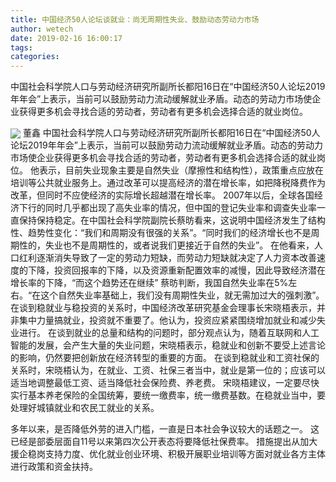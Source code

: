 ```yaml
---
title: 中国经济50人论坛谈就业：尚无周期性失业、鼓励动态劳动力市场
author: wetech
date: 2019-02-16 16:00:17
tags: 
categories: 
---
```

中国社会科学院人口与劳动经济研究所副所长都阳16日在“中国经济50人论坛2019年年会”上表示，当前可以鼓励劳动力流动缓解就业矛盾。动态的劳动力市场使企业获得更多机会寻找合适的劳动者，劳动者有更多机会选择合适的就业岗位。
<!-- more -->
<img align="center" border="0" src="https://imgcdn.yicai.com/uppics/images/2019/02/ae6ad66c25c1ecfa3b5474eda951dfcf.jpg" />
董鑫
中国社会科学院人口与劳动经济研究所副所长都阳16日在“中国经济50人论坛2019年年会”上表示，当前可以鼓励劳动力流动缓解就业矛盾。动态的劳动力市场使企业获得更多机会寻找合适的劳动者，劳动者有更多机会选择合适的就业岗位。
他表示，目前失业现象主要是自然失业（摩擦性和结构性），政策重点应放在培训等公共就业服务上。通过改革可以提高经济的潜在增长率，如把降税降费作为改革，但同时不应使经济的实际增长超越潜在增长率。
2007年以后，全球各国经济下行的同时几乎都出现了高失业率的情况，但中国的登记失业率和调查失业率一直保持保持稳定。在中国社会科学院副院长蔡昉看来，这说明中国经济发生了结构性、趋势性变化：“我们和周期没有很强的关系”。“同时我们的经济增长也不是周期性的，失业也不是周期性的，或者说我们更接近于自然的失业”。
在他看来，人口红利逐渐消失导致了一定的劳动力短缺，而劳动力短缺就决定了人力资本改善速度的下降，投资回报率的下降，以及资源重新配置效率的减慢，因此导致经济潜在增长率的下降，“而这个趋势还在继续”
蔡昉判断，我国自然失业率在5%左右。“在这个自然失业率基础上，我们没有周期性失业，就无需加过大的强刺激”。
在谈到稳就业与稳投资的关系时，中国经济改革研究基金会理事长宋晓梧表示，并非集中力量搞就业，投资就不重要了。他认为，投资应紧紧围绕增加就业和减少失业进行。
在谈到就业的总量和结构的问题时，部分观点认为，随着互联网和人工智能的发展，会产生大量的失业问题，宋晓梧表示，稳就业和创新不要受上述言论的影响，仍然要把创新放在经济转型的重要的方面。
在谈到稳就业和工资社保的关系时，宋晓梧认为，在就业、工资、社保三者当中，就业是第一位的；应该可以适当地调整最低工资、适当降低社会保险费、养老费。
宋晓梧建议，一定要尽快实行基本养老保险的全国统筹，要统一缴费率，统一缴费基数。在稳就业当中，要处理好城镇就业和农民工就业的关系。
 
 
多年以来，是否降低外劳的进入门槛，一直是日本社会争议较大的话题之一。
这已经是部委层面自11号以来第四次公开表态将要降低社保费率。
措施提出从加大援企稳岗支持力度、优化就业创业环境、积极开展职业培训等方面对就业各方主体进行政策和资金扶持。
